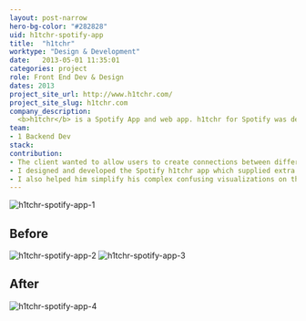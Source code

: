 ```yaml
---
layout: post-narrow
hero-bg-color: "#282828"
uid: h1tchr-spotify-app
title:  "h1tchr"
worktype: "Design & Development"
date:   2013-05-01 11:35:01
categories: project
role: Front End Dev & Design
dates: 2013
project_site_url: http://www.h1tchr.com/
project_site_slug: h1tchr.com
company_description:
  <b>h1tchr</b> is a Spotify App and web app. h1tchr for Spotify was designed to bring you the ultimate "liner notes" album experience to the Spotify music streaming platform. h1tchr.com allows you explore and create connections between the songs you know and love.
team:
- 1 Backend Dev
stack:
contribution:
- The client wanted to allow users to create connections between different songs and artists on a number of different levels such as similar melodies, samples, lyrics etc...
- I designed and developed the Spotify h1tchr app which supplied extra information about the artist you were listening to. Full artist credits, gallery photos, related albums and wikipedia information all pulled from different APIs.
- I also helped him simplify his complex confusing visualizations on the web front end into a simpler model.
---
```


<div class="showcase">
  <img src="/img/h1tchr-spotify-app/1.png" alt="h1tchr-spotify-app-1">
  <h2>
    Before
  </h2>
  <img src="/img/h1tchr-spotify-app/2.png" alt="h1tchr-spotify-app-2">
  <img src="/img/h1tchr-spotify-app/3.jpg" alt="h1tchr-spotify-app-3">

  <h2>
    After
  </h2>
  <img src="/img/h1tchr-spotify-app/4.jpg" alt="h1tchr-spotify-app-4">
</div>
